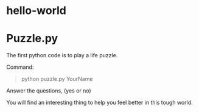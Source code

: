 # hello-world
# Puzzle.py

The first python code is to play a life puzzle. 

Command:
> python puzzle.py YourName

Answer the questions, (yes or no)

You will find an interesting thing to help you feel better in this tough world.

